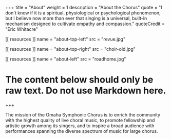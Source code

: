 +++
title = "About"
weight = 1
description = "About the Chorus"
quote = "I don't know if it is a spiritual, physiological or psychological phenomenon, but I believe now more than ever that singing is a universal, built-in mechanism designed to cultivate empathy and compassion."
quoteCredit = "Eric Whitacre"

[[ resources ]]
    name = "about-top-left"
    src = "revue.jpg"

[[ resources ]]
    name = "about-top-right"
    src = "choir-old.jpg"

[[ resources ]]
    name = "about-left"
    src = "roadhome.jpg"

# The content below should only be raw text. Do not use Markdown here.
+++

The mission of the Omaha Symphonic Chorus is to enrich the community with the highest quality of live choral music, to promote fellowship and artistic growth among its singers, and to inspire a broad audience with performances spanning the diverse spectrum of music for large chorus.